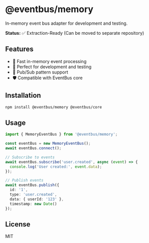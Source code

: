 # @eventbus/memory

In-memory event bus adapter for development and testing.

**Status:** ✅ Extraction-Ready (Can be moved to separate repository)

## Features

- 🚀 Fast in-memory event processing
- 💾 Perfect for development and testing
- 🔄 Pub/Sub pattern support
- 🛡️ Compatible with EventBus core

## Installation

```bash
npm install @eventbus/memory @eventbus/core
```

## Usage

```typescript
import { MemoryEventBus } from '@eventbus/memory';

const eventBus = new MemoryEventBus();
await eventBus.connect();

// Subscribe to events
await eventBus.subscribe('user.created', async (event) => {
  console.log('User created:', event.data);
});

// Publish events
await eventBus.publish({
  id: '1',
  type: 'user.created',
  data: { userId: '123' },
  timestamp: new Date()
});
```

## License

MIT
